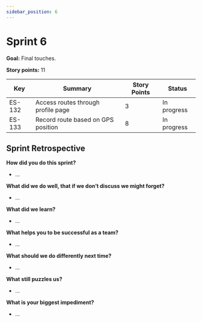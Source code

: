 ```yaml
---
sidebar_position: 6
---
```


# Sprint 6

**Goal:** Final touches.

**Story points:** 11

| Key    | Summary                                | Story Points | Status      |
|--------|----------------------------------------|--------------|-------------|
| ES-132 | Access routes through profile page     | 3            | In progress |
| ES-133 | Record route based on GPS position     | 8            | In progress |


## Sprint Retrospective

**How did you do this sprint?**

- ...

**What did we do well, that if we don’t discuss we might forget?**

- ...

**What did we learn?**

- ...

**What helps you to be successful as a team?**

- ...

**What should we do differently next time?**

- ...

**What still puzzles us?**

- ...

**What is your biggest impediment?**

- ...
